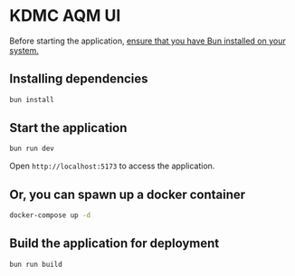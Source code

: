 # KDMC AQM UI

Before starting the application, [ensure that you have Bun installed on your system.](https://bun.sh/docs/installation)

## Installing dependencies

```zsh
bun install
```

## Start the application

```zsh
bun run dev
```

Open <code>http://localhost:5173</code> to access the application.

## Or, you can spawn up a docker container

```zsh
docker-compose up -d
```

## Build the application for deployment

```zsh
bun run build
```

